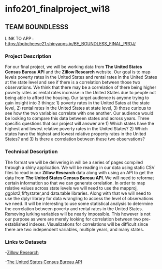 # info201_finalproject_wi18

## TEAM BOUNDLESSS
LINK TO APP : https://bobcheese21.shinyapps.io/BE_BOUNDLESS_FINAL_PROJ/
### Project Description

For our final project, we will be working data from **The United States Census Bureau API** and the **Zillow Research** website. Our goal is to map levels poverty rates in the United States and rental rates in the United States at the state level and see if there is a correlation between those two observations. We think that there may be a correlation of there being higher poverty rates as rental rates increase in the United States due to people not being able to afford the housing. Our target audience is anyone trying to gain insight into 3 things: 1) poverty rates in the United Sates at the state level, 2) rental rates in the United States at state level, 3) those curious to see how the two variables correlate with one another. Our audience would be looking to compare this data between states and across years. Three specific questions that our project will answer are 1) Which states have the highest and lowest relative poverty rates in the United States? 2) Which states have the highest and lowest relative property rates in the United States? and 3) Is there a correlation between these two observations?

### Technical Description 

The format we will be delivering in will be a series of pages compiled through a shiny application. We will be reading in our data using static CSV files to read in our **Zillow Research** data along with using an API to get the data from **The United States Census Bureau API**. We will need to reformat certain information so that we can generate orrelation. In order to map relative values across state levels we will need to use the mapproj, ggplot2,fiftystater,and data.table libraries. Along with that we will need to use the dplyr library for data wrangling to access the level of observations we need. It will be interesting to use some statistical analysis to determine the correlation between poverty and rental rates in the United States. Removing lurking variables will be nearly impossible. This however is not our purpose as were are merely looking for correlation between two pre-established indexes. Visualizations for correlations will be difficult since there are two independent variables, multiple years, and many states.

### Links to Datasets

-[Zillow Research](https://www.zillow.com/research/data/)

-[The United States Census Bureau API](https://www.census.gov/data/developers/data-sets/Poverty-Statistics.html)